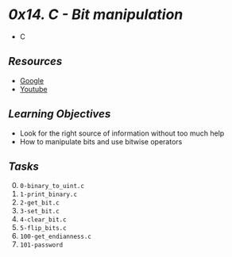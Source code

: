 # _0x14. C - Bit manipulation_
* C

## _Resources_

* [Google](https://www.tutorialspoint.com/ansi_c/c_bits_manipulation.htm "Title")
* [Youtube](https://www.youtube.com/watch?v=7PNG-6B8Vuk "Title")

## _Learning Objectives_

* Look for the right source of information without too much help
* How to manipulate bits and use bitwise operators

## _Tasks_
0. `0-binary_to_uint.c`
1. `1-print_binary.c`
2. `2-get_bit.c`
3. `3-set_bit.c`
4. `4-clear_bit.c`
5. `5-flip_bits.c`
6. `100-get_endianness.c`
7. `101-password`
